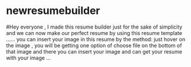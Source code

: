 # newresumebuilder

#Hey everyone , I made this resume builder just for the sake of simplicity and we can now make our perfect resume by using this resume template ...... 
you can insert your image in this resume by the method:
just hover on the image , you will be getting one option of choose file on the bottom of that image and there you can insert your image and can get your resume with your image ...

